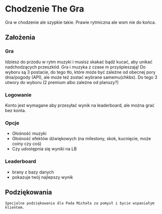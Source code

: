 # Chodzenie The Gra
Gra w chodzenie ale szypkie takie. Prawie rytmiczna ale wsm nie do końca.

## Założenia

### Gra
Idziesz do przodu w rytm muzyki i musisz skakać bądź kucać, aby unikać nadchodzących przeszkód. Gra i muzyka z czase m przyśpieszają!
Do wyboru są 3 postacie, do tego tło, które może być zależne od obecnej pory dnia/pogody (API), ale może też zostać wybrane samemu(chkbx). Do tego 3 utwory do wyboru (2 premium albo zależne od planszy?)

### Logowanie
Konto jest wymagane aby przesyłać wynik na leaderboard, ale można grać bez konta.

### Opcje
- Głośność muzyki
- Głośność efektów dźwiękowych (na milestony, skok, kucnięcie, może coiny czy coś)
- Czy udostępnia się wyniki na LB

### Leaderboard
- brany z bazy danych
- pokazuje twój najlepszy wynik


## Podziękowania
    Specjalne podziękowania dla Pada Michała za pomysł i bycie wspaniałym klientem.